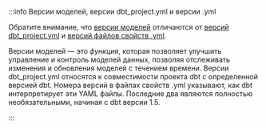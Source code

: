 :::info Версии моделей, версии dbt_project.yml и версии .yml

Обратите внимание, что [версии моделей](/docs/collaborate/govern/model-versions) отличаются от [версий dbt_project.yml](/reference/project-configs/version#dbt_projectyml-versions) и [версий файлов свойств .yml](/reference/project-configs/version#yml-property-file-versions).

Версии моделей — это _функция_, которая позволяет улучшить управление и контроль моделей данных, позволяя отслеживать изменения и обновления моделей с течением времени. Версии dbt_project.yml относятся к совместимости проекта dbt с определенной версией dbt. Номера версий в файлах свойств .yml указывают, как dbt интерпретирует эти YAML файлы. Последние два являются полностью необязательными, начиная с dbt версии 1.5.

:::